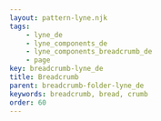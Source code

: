 ```yaml
---
layout: pattern-lyne.njk
tags: 
    - lyne_de
    - lyne_components_de
    - lyne_components_breadcrumb_de
    - page
key: breadcrumb-lyne_de
title: Breadcrumb
parent: breadcrumb-folder-lyne_de
keywords: breadcrumb, bread, crumb
order: 60
---
```

